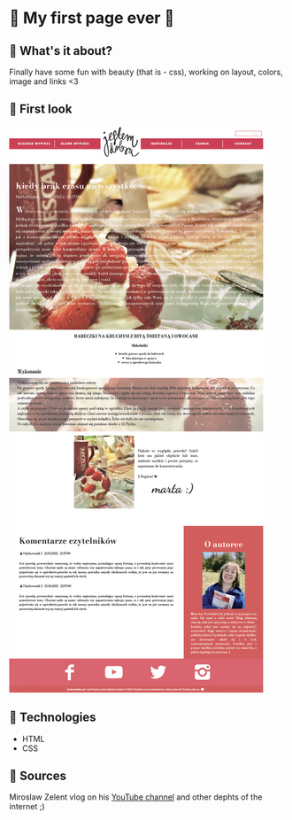 # 🔮 My first page ever 🔮

## 🧵 What's it about?

Finally have some fun with beauty (that is - css), working on layout, colors, image and links <3

## 🧵 First look 

![profil badge](./img/screen_1.png)

## 🧵 Technologies

+ HTML
+ CSS

## 🧵 Sources
Miroslaw Zelent vlog on his [YouTube channel](https://www.youtube.com/@Pasjainformatyki) and other dephts of the internet ;)

